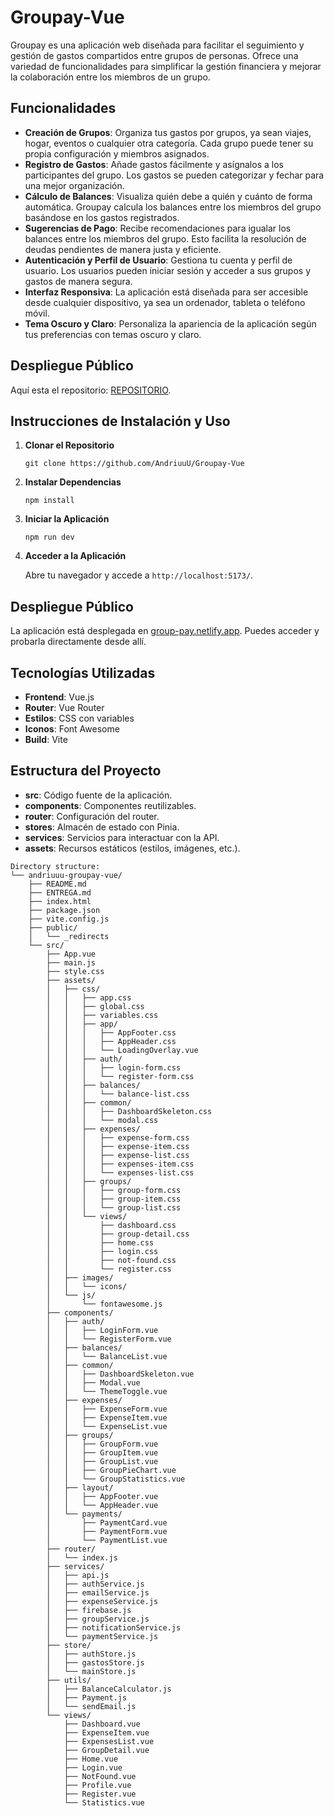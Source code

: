 # Groupay-Vue

Groupay es una aplicación web diseñada para facilitar el seguimiento y gestión de gastos compartidos entre grupos de personas. Ofrece una variedad de funcionalidades para simplificar la gestión financiera y mejorar la colaboración entre los miembros de un grupo.

## Funcionalidades

- **Creación de Grupos**: Organiza tus gastos por grupos, ya sean viajes, hogar, eventos o cualquier otra categoría. Cada grupo puede tener su propia configuración y miembros asignados.
- **Registro de Gastos**: Añade gastos fácilmente y asígnalos a los participantes del grupo. Los gastos se pueden categorizar y fechar para una mejor organización.
- **Cálculo de Balances**: Visualiza quién debe a quién y cuánto de forma automática. Groupay calcula los balances entre los miembros del grupo basándose en los gastos registrados.
- **Sugerencias de Pago**: Recibe recomendaciones para igualar los balances entre los miembros del grupo. Esto facilita la resolución de deudas pendientes de manera justa y eficiente.
- **Autenticación y Perfil de Usuario**: Gestiona tu cuenta y perfil de usuario. Los usuarios pueden iniciar sesión y acceder a sus grupos y gastos de manera segura.
- **Interfaz Responsiva**: La aplicación está diseñada para ser accesible desde cualquier dispositivo, ya sea un ordenador, tableta o teléfono móvil.
- **Tema Oscuro y Claro**: Personaliza la apariencia de la aplicación según tus preferencias con temas oscuro y claro.

## Despliegue Público

Aquí esta el repositorio: [REPOSITORIO](https://github.com/AndriuuU/Groupay-Vue).

## Instrucciones de Instalación y Uso

1. **Clonar el Repositorio**

    ```
    git clone https://github.com/AndriuuU/Groupay-Vue
    ```

2. **Instalar Dependencias**

    ```
    npm install
    ```

3. **Iniciar la Aplicación**

    ```
    npm run dev
    ```

4. **Acceder a la Aplicación**

    Abre tu navegador y accede a `http://localhost:5173/`.

## Despliegue Público

La aplicación está desplegada en [group-pay.netlify.app](https://group-pay.netlify.app/). Puedes acceder y probarla directamente desde allí.

## Tecnologías Utilizadas

- **Frontend**: Vue.js
- **Router**: Vue Router
- **Estilos**: CSS con variables
- **Iconos**: Font Awesome
- **Build**: Vite

## Estructura del Proyecto

- **src**: Código fuente de la aplicación.
- **components**: Componentes reutilizables.
- **router**: Configuración del router.
- **stores**: Almacén de estado con Pinia.
- **services**: Servicios para interactuar con la API.
- **assets**: Recursos estáticos (estilos, imágenes, etc.).

```
Directory structure:
└── andriuuu-groupay-vue/
    ├── README.md
    ├── ENTREGA.md
    ├── index.html
    ├── package.json
    ├── vite.config.js
    ├── public/
    │   └── _redirects
    └── src/
        ├── App.vue
        ├── main.js
        ├── style.css
        ├── assets/
        │   ├── css/
        │   │   ├── app.css
        │   │   ├── global.css
        │   │   ├── variables.css
        │   │   ├── app/
        │   │   │   ├── AppFooter.css
        │   │   │   ├── AppHeader.css
        │   │   │   └── LoadingOverlay.vue
        │   │   ├── auth/
        │   │   │   ├── login-form.css
        │   │   │   └── register-form.css
        │   │   ├── balances/
        │   │   │   └── balance-list.css
        │   │   ├── common/
        │   │   │   ├── DashboardSkeleton.css
        │   │   │   └── modal.css
        │   │   ├── expenses/
        │   │   │   ├── expense-form.css
        │   │   │   ├── expense-item.css
        │   │   │   ├── expense-list.css
        │   │   │   ├── expenses-item.css
        │   │   │   └── expenses-list.css
        │   │   ├── groups/
        │   │   │   ├── group-form.css
        │   │   │   ├── group-item.css
        │   │   │   └── group-list.css
        │   │   └── views/
        │   │       ├── dashboard.css
        │   │       ├── group-detail.css
        │   │       ├── home.css
        │   │       ├── login.css
        │   │       ├── not-found.css
        │   │       └── register.css
        │   ├── images/
        │   │   └── icons/
        │   └── js/
        │       └── fontawesome.js
        ├── components/
        │   ├── auth/
        │   │   ├── LoginForm.vue
        │   │   └── RegisterForm.vue
        │   ├── balances/
        │   │   └── BalanceList.vue
        │   ├── common/
        │   │   ├── DashboardSkeleton.vue
        │   │   ├── Modal.vue
        │   │   └── ThemeToggle.vue
        │   ├── expenses/
        │   │   ├── ExpenseForm.vue
        │   │   ├── ExpenseItem.vue
        │   │   └── ExpenseList.vue
        │   ├── groups/
        │   │   ├── GroupForm.vue
        │   │   ├── GroupItem.vue
        │   │   ├── GroupList.vue
        │   │   ├── GroupPieChart.vue
        │   │   └── GroupStatistics.vue
        │   ├── layout/
        │   │   ├── AppFooter.vue
        │   │   └── AppHeader.vue
        │   └── payments/
        │       ├── PaymentCard.vue
        │       ├── PaymentForm.vue
        │       └── PaymentList.vue
        ├── router/
        │   └── index.js
        ├── services/
        │   ├── api.js
        │   ├── authService.js
        │   ├── emailService.js
        │   ├── expenseService.js
        │   ├── firebase.js
        │   ├── groupService.js
        │   ├── notificationService.js
        │   └── paymentService.js
        ├── store/
        │   ├── authStore.js
        │   ├── gastosStore.js
        │   └── mainStore.js
        ├── utils/
        │   ├── BalanceCalculator.js
        │   ├── Payment.js
        │   └── sendEmail.js
        └── views/
            ├── Dashboard.vue
            ├── ExpenseItem.vue
            ├── ExpensesList.vue
            ├── GroupDetail.vue
            ├── Home.vue
            ├── Login.vue
            ├── NotFound.vue
            ├── Profile.vue
            ├── Register.vue
            └── Statistics.vue
```
